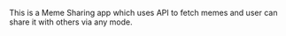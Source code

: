 This is a Meme Sharing app which uses API to fetch memes and user can share it with others via any mode.
